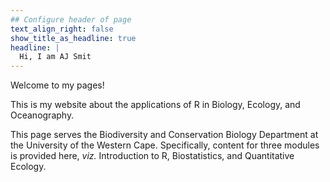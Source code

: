 ```yaml
---
## Configure header of page
text_align_right: false
show_title_as_headline: true
headline: |
  Hi, I am AJ Smit
---
```


<!-- this is a subheadline -->
Welcome to my pages!

This is my website about the applications of R in Biology, Ecology, and Oceanography.

This page serves the Biodiversity and Conservation Biology Department at the University of the Western Cape. Specifically, content for three modules is provided here, *viz.* Introduction to R, Biostatistics, and Quantitative Ecology.
